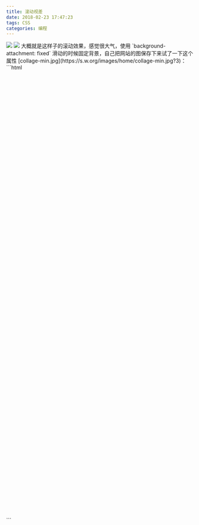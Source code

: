 ```yaml
---
title: 滚动视差
date: 2018-02-23 17:47:23
tags: CSS
categories: 编程
---
```

<img src="https://wx3.sinaimg.cn/mw690/61b81d32gy1foqj274d5jj218f0kr4qp.jpg"/>
<img src="https://wx2.sinaimg.cn/mw690/61b81d32gy1foqj2a0i1yj218c0ku13e.jpg"/><!--more-->
大概就是这样子的滚动效果，感觉很大气，使用 `background-attachment: fixed` 滑动的时候固定背景，自己把网站的图保存下来试了一下这个属性 [collage-min.jpg](https://s.w.org/images/home/collage-min.jpg?3)：
```html
<!DOCTYPE html>  
<html>  
<head lang="en">
<title>滚动视差</title>
</head>  
<style type="text/css">
	.fixed{
		background-image: url("collage-min.jpg");
		background-attachment: fixed;
		background-position:top;
		background-size: cover;
		background-repeat: no-repeat;
		height: 400px;
	}
</style>
<body>
	<div style="height:400px;"></div>
	<div class="fixed"></div> 
	<div style="height:400px;"></div>
</body>
</html>
```